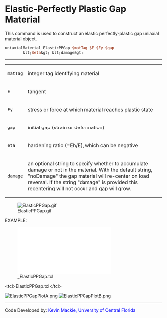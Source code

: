 # Elastic-Perfectly Plastic Gap Material

<p>This command is used to construct an elastic perfectly-plastic gap
uniaxial material object.</p>

```tcl
uniaxialMaterial ElasticPPGap $matTag $E $Fy $gap
        &lt;$eta&gt; &lt;damage&gt;
```
<hr />
<table>
<tbody>
<tr class="odd">
<td><code class="parameter-table-variable">matTag</code></td>
<td><p>integer tag identifying material</p></td>
</tr>
<tr class="even">
<td><code class="parameter-table-variable">E</code></td>
<td><p>tangent</p></td>
</tr>
<tr class="odd">
<td><code class="parameter-table-variable">Fy</code></td>
<td><p>stress or force at which material reaches plastic state</p></td>
</tr>
<tr class="even">
<td><code class="parameter-table-variable">gap</code></td>
<td><p>initial gap (strain or deformation)</p></td>
</tr>
<tr class="odd">
<td><code class="parameter-table-variable">eta</code></td>
<td><p>hardening ratio (=Eh/E), which can be negative</p></td>
</tr>
<tr class="even">
<td><code class="parameter-table-variable">damage</code></td>
<td><p>an optional string to specify whether to accumulate damage or not
in the material. With the default string, "noDamage" the gap material
will re-center on load reversal. If the string "damage" is provided this
recentering will not occur and gap will grow.</p></td>
</tr>
</tbody>
</table>
<figure>
<img src="ElasticPPGap.gif" title="ElasticPPGap.gif"
alt="ElasticPPGap.gif" />
<figcaption aria-hidden="true">ElasticPPGap.gif</figcaption>
</figure>
<p>EXAMPLE:</p>
<figure>
<embed src="_ElasticPPGap.tcl" title="_ElasticPPGap.tcl" />
<figcaption aria-hidden="true">_ElasticPPGap.tcl</figcaption>
</figure>
<p>&lt;tcl&gt;ElasticPPGap.tcl&lt;/tcl&gt;</p>
<p><img src="/OpenSeesRT/contrib/static/ElasticPPGapPlotA.png" title="ElasticPPGapPlotA.png"
alt="ElasticPPGapPlotA.png" /> <img src="/OpenSeesRT/contrib/static/ElasticPPGapPlotB.png"
title="ElasticPPGapPlotB.png" alt="ElasticPPGapPlotB.png" /></p>
<hr />
<p>Code Developed by: <span style="color:blue"> Kevin Mackie,
University of Central Florida</span></p>
